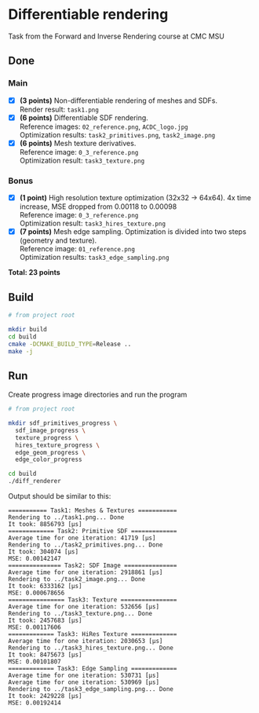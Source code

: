 # Differentiable rendering
Task from the Forward and Inverse Rendering course at CMC MSU

## Done
### Main
- [x] **(3 points)** Non-differentiable rendering of meshes and SDFs.  
Render result: `task1.png`
- [x] **(6 points)** Differentiable SDF rendering.  
Reference images: `02_reference.png`, `ACDC_logo.jpg`  
Optimization results: `task2_primitives.png`, `task2_image.png`
- [x] **(6 points)** Mesh texture derivatives.  
Reference image: `0_3_reference.png`  
Optimization result: `task3_texture.png`
### Bonus
- [x] **(1 point)** High resolution texture optimization (32x32 -> 64x64). 4x time increase, MSE dropped from 0.00118 to 0.00098   
Reference image: `0_3_reference.png`    
Optimization result: `task3_hires_texture.png`
- [x] **(7 points)** Mesh edge sampling. Optimization is divided into two steps (geometry and texture).  
Reference image: `01_reference.png`  
Optimization results: `task3_edge_sampling.png`

**Total: 23 points**

## Build
```bash
# from project root

mkdir build
cd build
cmake -DCMAKE_BUILD_TYPE=Release ..
make -j
```

## Run
Create progress image directories and run the program
```bash
# from project root

mkdir sdf_primitives_progress \
  sdf_image_progress \
  texture_progress \
  hires_texture_progress \
  edge_geom_progress \
  edge_color_progress

cd build
./diff_renderer  
```

Output should be similar to this:
```
=========== Task1: Meshes & Textures ===========
Rendering to ../task1.png... Done
It took: 8856793 [µs]
============= Task2: Primitive SDF =============
Average time for one iteration: 41719 [µs]
Rendering to ../task2_primitives.png... Done
It took: 304074 [µs]
MSE: 0.00142147
=============== Task2: SDF Image ===============
Average time for one iteration: 2918861 [µs]
Rendering to ../task2_image.png... Done
It took: 6333162 [µs]
MSE: 0.000678656
================ Task3: Texture ================
Average time for one iteration: 532656 [µs]
Rendering to ../task3_texture.png... Done
It took: 2457683 [µs]
MSE: 0.00117606
============= Task3: HiRes Texture =============
Average time for one iteration: 2030653 [µs]
Rendering to ../task3_hires_texture.png... Done
It took: 8475673 [µs]
MSE: 0.00101807
============= Task3: Edge Sampling =============
Average time for one iteration: 530731 [µs]
Average time for one iteration: 530969 [µs]
Rendering to ../task3_edge_sampling.png... Done
It took: 2429228 [µs]
MSE: 0.00192414
```

